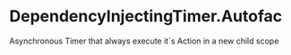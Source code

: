 # DependencyInjectingTimer.Autofac
Asynchronous Timer that always execute it´s Action in a new child scope
